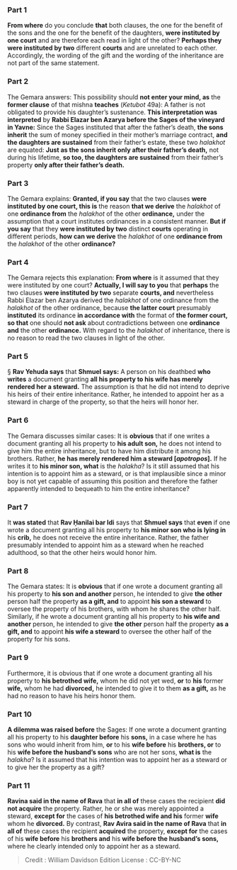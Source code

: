 
### Part 1
<b>From where</b> do you conclude <b>that</b> both clauses, the one for the benefit of the sons and the one for the benefit of the daughters, <b>were instituted by one court</b> and are therefore each read in light of the other? <b>Perhaps they were instituted by two</b> different <b>courts</b> and are unrelated to each other. Accordingly, the wording of the gift and the wording of the inheritance are not part of the same statement.

### Part 2
The Gemara answers: This possibility should <b>not enter your mind, as</b> the <b>former clause</b> of that mishna <b>teaches</b> (<i>Ketubot</i> 49a): A father is not obligated to provide his daughter’s sustenance. <b>This interpretation was interpreted</b> by <b>Rabbi Elazar ben Azarya before the Sages of the vineyard in Yavne:</b> Since the Sages instituted that after the father’s death, <b>the sons inherit</b> the sum of money specified in their mother’s marriage contract, <b>and the daughters are sustained</b> from their father’s estate, these two <i>halakhot</i> are equated: <b>Just as the sons inherit only after their father’s death,</b> not during his lifetime, <b>so too, the daughters are sustained</b> from their father’s property <b>only after their father’s death.</b>

### Part 3
The Gemara explains: <b>Granted, if you say</b> that the two clauses <b>were instituted by one court, this is</b> the reason <b>that we derive</b> the <i>halakhot</i> of one <b>ordinance from</b> the <i>halakhot</i> of the other <b>ordinance,</b> under the assumption that a court institutes ordinances in a consistent manner. <b>But if you say</b> that they <b>were instituted by two</b> distinct <b>courts</b> operating in different periods, <b>how can we derive</b> the <i>halakhot</i> of one <b>ordinance from</b> the <i>halakhot</i> of the other <b>ordinance?</b>

### Part 4
The Gemara rejects this explanation: <b>From where</b> is it assumed that they were instituted by one court? <b>Actually, I will say to you</b> that <b>perhaps</b> the two clauses <b>were instituted by two</b> separate <b>courts, and</b> nevertheless Rabbi Elazar ben Azarya derived the <i>halakhot</i> of one ordinance from the <i>halakhot</i> of the other ordinance, because <b>the latter court</b> presumably <b>instituted</b> its ordinance <b>in accordance with</b> the format of <b>the former court, so that</b> one should <b>not ask</b> about contradictions between one <b>ordinance and</b> the other <b>ordinance.</b> With regard to the <i>halakhot</i> of inheritance, there is no reason to read the two clauses in light of the other.

### Part 5
§ <b>Rav Yehuda says</b> that <b>Shmuel says:</b> A person on his deathbed <b>who writes</b> a document granting <b>all his property to his wife has merely rendered her a steward.</b> The assumption is that he did not intend to deprive his heirs of their entire inheritance. Rather, he intended to appoint her as a steward in charge of the property, so that the heirs will honor her.

### Part 6
The Gemara discusses similar cases: It is <b>obvious</b> that if one writes a document granting all his property to <b>his adult son,</b> he does not intend to give him the entire inheritance, but to have him distribute it among his brothers. Rather, <b>he has merely rendered him a steward [<i>apotropos</i>].</b> If he writes it to <b>his minor son, what</b> is the <i>halakha</i>? Is it still assumed that his intention is to appoint him as a steward, or is that implausible since a minor boy is not yet capable of assuming this position and therefore the father apparently intended to bequeath to him the entire inheritance?

### Part 7
It <b>was stated</b> that <b>Rav Ḥanilai bar Idi</b> says that <b>Shmuel says</b> that <b>even</b> if one wrote a document granting all his property to <b>his minor son who is lying in</b> his <b>crib,</b> he does not receive the entire inheritance. Rather, the father presumably intended to appoint him as a steward when he reached adulthood, so that the other heirs would honor him.

### Part 8
The Gemara states: It is <b>obvious</b> that if one wrote a document granting all his property to <b>his son and another</b> person, he intended to give <b>the other</b> person half the property <b>as a gift, and</b> to appoint <b>his son a steward</b> to oversee the property of his brothers, with whom he shares the other half. Similarly, if he wrote a document granting all his property to <b>his wife and another</b> person, he intended to give <b>the other</b> person half the property <b>as a gift, and</b> to appoint <b>his wife a steward</b> to oversee the other half of the property for his sons.

### Part 9
Furthermore, it is obvious that if one wrote a document granting all his property to <b>his betrothed wife,</b> whom he did not yet wed, <b>or</b> to <b>his</b> former <b>wife,</b> whom he had <b>divorced,</b> he intended to give it to them <b>as a gift,</b> as he had no reason to have his heirs honor them.

### Part 10
<b>A dilemma was raised before</b> the Sages: If one wrote a document granting all his property to his <b>daughter before</b> his <b>sons,</b> in a case where he has sons who would inherit from him, <b>or</b> to his <b>wife before</b> his <b>brothers, or</b> to his <b>wife before the husband’s sons</b> who are not her sons, <b>what is</b> the <i>halakha</i>? Is it assumed that his intention was to appoint her as a steward or to give her the property as a gift?

### Part 11
<b>Ravina said in the name of Rava</b> that <b>in all of</b> these cases the recipient <b>did not acquire</b> the property. Rather, he or she was merely appointed a steward, <b>except for</b> the cases of <b>his betrothed wife and his</b> former <b>wife</b> whom he <b>divorced.</b> By contrast, <b>Rav Avira said in the name of Rava</b> that <b>in all of</b> these cases the recipient <b>acquired</b> the property, <b>except for</b> the cases of his <b>wife before</b> his <b>brothers and</b> his <b>wife before the husband’s sons,</b> where he clearly intended only to appoint her as a steward.

>Credit : William Davidson Edition
>License : CC-BY-NC